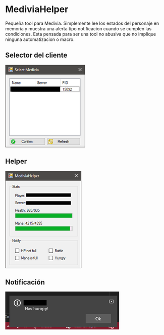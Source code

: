 # MediviaHelper

Pequeña tool para Medivia.
Simplemente lee los estados del personaje en memoria y muestra una alerta tipo notificacion cuando se cumplen las condiciones.
Esta pensada para ser una tool no abusiva que no implique ninguna automatizacion o macro.

## Selector del cliente
![Alt text](clientSelector.png "Selector")


## Helper
![Alt text](helper.png "Helper")

## Notificación
![Alt text](alert.PNG "Alert")
